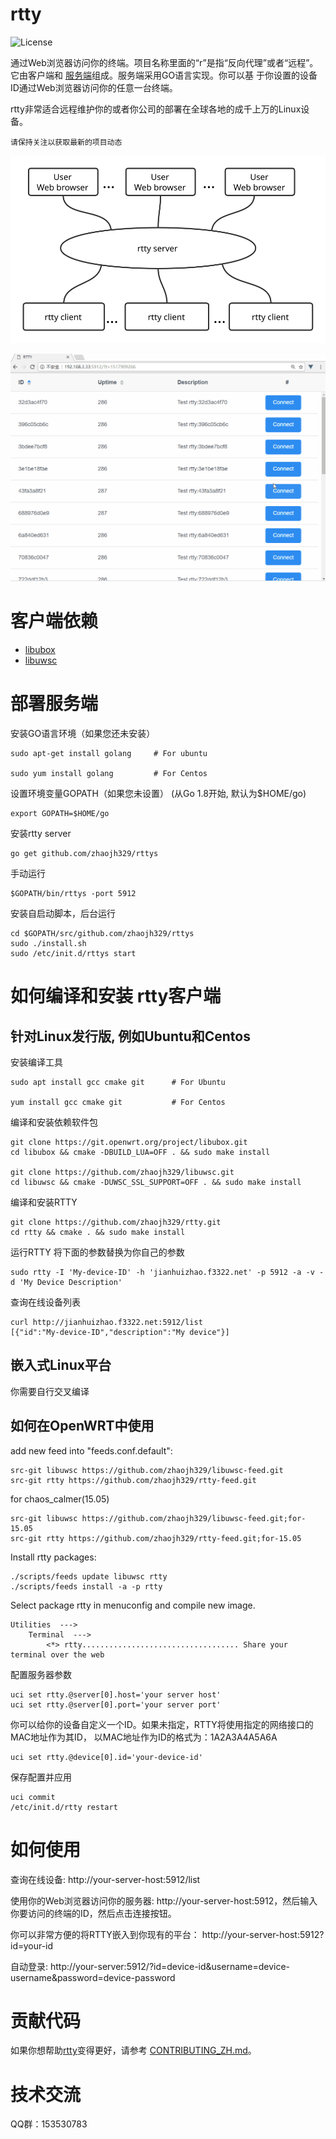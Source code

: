 # rtty

![](https://img.shields.io/badge/license-GPLV3-brightgreen.svg?style=plastic "License")

[ttyd]: https://github.com/tsl0922/ttyd
[libubox]: https://git.openwrt.org/?p=project/libubox.git
[libuwsc]: https://github.com/zhaojh329/libuwsc

通过Web浏览器访问你的终端。项目名称里面的“r”是指“反向代理”或者“远程”。它由客户端和
[服务端](https://github.com/zhaojh329/rttys)组成。服务端采用GO语言实现。你可以基
于你设置的设备ID通过Web浏览器访问你的任意一台终端。

rtty非常适合远程维护你的或者你公司的部署在全球各地的成千上万的Linux设备。

`请保持关注以获取最新的项目动态`

![](/rtty.svg)

![](/rtty.gif)

# 客户端依赖
* [libubox]
* [libuwsc]

# 部署服务端
安装GO语言环境（如果您还未安装）

    sudo apt-get install golang     # For ubuntu

    sudo yum install golang         # For Centos

设置环境变量GOPATH（如果您未设置）
(从Go 1.8开始, 默认为$HOME/go)

    export GOPATH=$HOME/go

安装rtty server

    go get github.com/zhaojh329/rttys

手动运行

    $GOPATH/bin/rttys -port 5912

安装自启动脚本，后台运行

    cd $GOPATH/src/github.com/zhaojh329/rttys
    sudo ./install.sh
    sudo /etc/init.d/rttys start

# 如何编译和安装 rtty客户端
## 针对Linux发行版, 例如Ubuntu和Centos
安装编译工具

    sudo apt install gcc cmake git      # For Ubuntu

    yum install gcc cmake git           # For Centos

编译和安装依赖软件包

    git clone https://git.openwrt.org/project/libubox.git
    cd libubox && cmake -DBUILD_LUA=OFF . && sudo make install

    git clone https://github.com/zhaojh329/libuwsc.git
    cd libuwsc && cmake -DUWSC_SSL_SUPPORT=OFF . && sudo make install

编译和安装RTTY
    
    git clone https://github.com/zhaojh329/rtty.git
    cd rtty && cmake . && sudo make install

运行RTTY
将下面的参数替换为你自己的参数

    sudo rtty -I 'My-device-ID' -h 'jianhuizhao.f3322.net' -p 5912 -a -v -d 'My Device Description'

查询在线设备列表

    curl http://jianhuizhao.f3322.net:5912/list
    [{"id":"My-device-ID","description":"My device"}]

## 嵌入式Linux平台
你需要自行交叉编译

## 如何在OpenWRT中使用
add new feed into "feeds.conf.default":

    src-git libuwsc https://github.com/zhaojh329/libuwsc-feed.git
    src-git rtty https://github.com/zhaojh329/rtty-feed.git

for chaos_calmer(15.05)

    src-git libuwsc https://github.com/zhaojh329/libuwsc-feed.git;for-15.05
    src-git rtty https://github.com/zhaojh329/rtty-feed.git;for-15.05

Install rtty packages:

    ./scripts/feeds update libuwsc rtty
    ./scripts/feeds install -a -p rtty

Select package rtty in menuconfig and compile new image.

    Utilities  --->
        Terminal  --->
            <*> rtty................................... Share your terminal over the web

配置服务器参数

    uci set rtty.@server[0].host='your server host'
    uci set rtty.@server[0].port='your server port'

你可以给你的设备自定义一个ID。如果未指定，RTTY将使用指定的网络接口的MAC地址作为其ID，
以MAC地址作为ID的格式为：1A2A3A4A5A6A

    uci set rtty.@device[0].id='your-device-id'

保存配置并应用

    uci commit
    /etc/init.d/rtty restart

# 如何使用
查询在线设备: http://your-server-host:5912/list

使用你的Web浏览器访问你的服务器: http://your-server-host:5912，然后输入你要访问的终端的ID，然后点击连接按钮。

你可以非常方便的将RTTY嵌入到你现有的平台： http://your-server-host:5912?id=your-id

自动登录: http://your-server:5912/?id=device-id&username=device-username&password=device-password

# 贡献代码
如果你想帮助[rtty](https://github.com/zhaojh329/rtty)变得更好，请参考
[CONTRIBUTING_ZH.md](https://github.com/zhaojh329/rtty/blob/master/CONTRIBUTING_ZH.md)。

# 技术交流
QQ群：153530783
